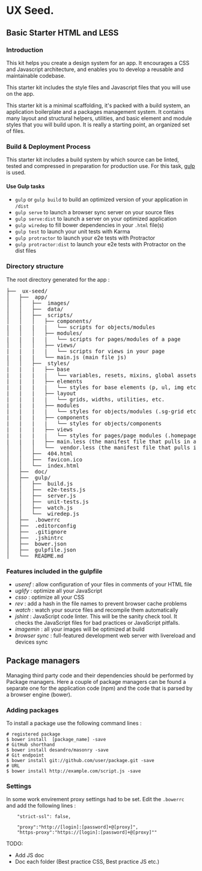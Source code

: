 # UX Seed.

## Basic Starter HTML and LESS


### Introduction

This kit helps you create a design system for an app.  It encourages a CSS and Javascript architecture, and enables you to develop a reusable and maintainable codebase.

This starter kit includes the style files and Javascript files that you will use on the app.

This starter kit is a minimal scaffolding, it's packed with a build system, an application boilerplate and a packages management system.  It contains many layout and structural helpers, utilities, and basic element and module styles that you will build upon. It is really a starting point, an organized set of files.


### Build & Deployment Process

This starter kit includes a build system by which source can be linted, tested and compressed in preparation for production use. For this task, [gulp](http://gulpjs.com/) is used.

#### Use Gulp tasks

* `gulp` or `gulp build` to build an optimized version of your application in `/dist`
* `gulp serve` to launch a browser sync server on your source files
* `gulp serve:dist` to launch a server on your optimized application
* `gulp wiredep` to fill bower dependencies in your `.html` file(s)
* `gulp test` to launch your unit tests with Karma
* `gulp protractor` to launch your e2e tests with Protractor
* `gulp protractor:dist` to launch your e2e tests with Protractor on the dist files

### Directory structure

The root directory generated for the app :
<pre>
├──  ux-seed/
│   ├──  app/
│   │   ├──  images/
│   │   ├──  data/
│   │   ├──  scripts/
│   │   │   ├── components/
|   |   |   |   └── scripts for objects/modules
│   │   │   ├── modules/
|   |   |   |   └── scripts for pages/modules of a page
│   │   │   ├── views/
|   |   |   |   └── scripts for views in your page
|   |   |   └── main.js (main file js)
│   │   ├──  styles/
|   |   |   ├── base
|   |   |   |   └── variables, resets, mixins, global assets like fonts
|   |   |   ├── elements
|   |   |   |   └── styles for base elements (p, ul, img etc.)
|   |   |   ├── layout
|   |   |   |   └── grids, widths, utilities, etc.
|   |   |   ├── modules
|   |   |   |   └── styles for objects/modules (.sg-grid etc.)
|   |   |   ├── components
|   |   |   |   └── styles for objects/components
|   |   |   ├── views
|   |   |   |   └── styles for pages/page modules (.homepage etc.)
|   |   |   ├── main.less (the manifest file that pulls in all the partials and compiles into main.css)
│   │   │   └──  vendor.less (the manifest file that pulls in all the vendor styles and compiles into vendor.css)
│   │   ├──  404.html
│   │   ├──  favicon.ico
│   │   └──  index.html
│   ├──  doc/
│   ├──  gulp/
│   │   ├──  build.js
│   │   ├──  e2e-tests.js
│   │   ├──  server.js
│   │   ├──  unit-tests.js
│   │   ├──  watch.js
│   │   └──  wiredep.js
│   ├──  .bowerrc
│   ├──  .editorconfig
│   ├──  .gitignore
│   ├──  .jshintrc
│   ├──  bower.json
│   ├──  gulpfile.json
│   └──  README.md
</pre>


### Features included in the gulpfile

* *useref* : allow configuration of your files in comments of your HTML file
* *uglify* : optimize all your JavaScript
* *csso* : optimize all your CSS
* *rev* : add a hash in the file names to prevent browser cache problems
* *watch* : watch your source files and recompile them automatically
* *jshint* : JavaScript code linter. This will be the sanity check tool. It checks the JavaScript files for bad practices or JavaScript pitfalls.
* *imagemin* : all your images will be optimized at build
* *browser sync* : full-featured development web server with livereload and devices sync

## Package managers

Managing third party code and their dependencies should be performed by Package managers. Here a couple of package managers can be found a separate one for the application code (npm) and the code that is parsed by a browser engine (bower).

### Adding packages

To install a package use the following command lines :
```
# registered package
$ bower install  [package_name] -save
# GitHub shorthand
$ bower install desandro/masonry -save
# Git endpoint
$ bower install git://github.com/user/package.git -save
# URL
$ bower install http://example.com/script.js -save

```

### Settings

In some work envirement proxy settings had to be set. Edit the ```.bowerrc ``` and add the following lines :
```
	"strict-ssl": false,

	"proxy":"http://[login]:[password]+@[proxy]",
	"https-proxy":"https://[login]:[password]+@[proxy]""
```

TODO:
- Add JS doc
- Doc each folder (Best practice CSS, Best practice JS etc.)
